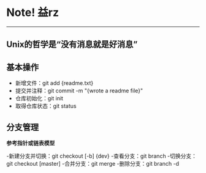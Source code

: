 ﻿Note! 益rz
===
---
Unix的哲学是“没有消息就是好消息”
---

基本操作
---
- 新增文件：git add {readme.txt}
- 提交并注释：git commit -m "{wrote a readme file}"
- 仓库初始化：git init
- 取得仓库状态：git status

分支管理
---
**参考指针或链表模型**

-新建分支并切换：git checkout [-b] {dev}
-查看分支：git branch
-切换分支：git checkout [master]
-合并分支：git merge
-删除分支：git branch -d <name>

